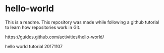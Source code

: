 # hello-world

This is a readme. This repository was made while following a github tutorial to learn how repositories work in Git.

https://guides.github.com/activities/hello-world/

hello world tutorial 20171107
